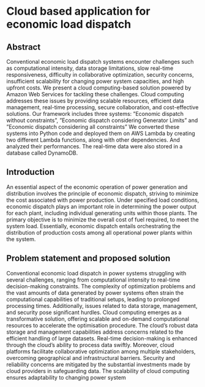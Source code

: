 # Cloud based application for economic load dispatch

## Abstract
Conventional economic load dispatch systems encounter challenges such as computational intensity, data storage limitations, slow real-time responsiveness, difficulty in collaborative optimization, security concerns, insufficient scalability for changing power system capacities, and high upfront costs. We present a cloud computing-based solution
powered by Amazon Web Services for tackling these challenges. Cloud computing addresses these issues by providing scalable resources, efficient data management, real-time
processing, secure collaboration, and cost-effective solutions. Our framework includes
three systems: ”Economic dispatch without constraints”, ”Economic dispatch considering Generator Limits” and ”Economic dispatch considering all constraints” We converted these systems into Python code and deployed them
on AWS Lambda by creating two different Lambda functions, along with other dependencies. And analyzed their performances. The real-time data were also stored in a database
called DynamoDB.

## Introduction

An essential aspect of the economic operation of power generation and distribution involves
the principle of economic dispatch, striving to minimize the cost associated with power production. Under specified load conditions, economic dispatch plays an important role in determining the power output for each plant, including individual generating units within those
plants. The primary objective is to minimize the overall cost of fuel required, to meet the system load. Essentially, economic dispatch entails orchestrating the distribution of production
costs among all operational power plants within the system.

## Problem statement and proposed solution
Conventional economic load dispatch in power systems struggling with several challenges,
ranging from computational intensity to real-time decision-making constraints. The complexity of optimization problems and the vast amounts of data generated by power systems
often strain the computational capabilities of traditional setups, leading to prolonged processing times. Additionally, issues related to data storage, management, and security pose
significant hurdles.
Cloud computing emerges as a transformative solution, offering scalable and on-demand
computational resources to accelerate the optimisation procedure. The cloud’s robust data
storage and management capabilities address concerns related to the efficient handling of
large datasets. Real-time decision-making is enhanced through the cloud’s ability to process
data swiftly. Moreover, cloud platforms facilitate collaborative optimization among multiple
stakeholders, overcoming geographical and infrastructural barriers. Security and reliability
concerns are mitigated by the substantial investments made by cloud providers in safeguarding data. The scalability of cloud computing ensures adaptability to changing power system

